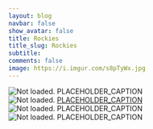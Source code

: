 ```yaml
---
layout: blog
navbar: false
show_avatar: false
title: Rockies
title_slug: Rockies
subtitle:
comments: false
image: https://i.imgur.com/s8pTyWx.jpg
---
```


<div class="img-container">
  <img src="https://i.imgur.com/s8pTyWx.jpg" alt="Not loaded." class="center-block">
  <a  target="_blank">
    <span class="img-caption-corner" style="display: inline;">PLACEHOLDER_CAPTION</span>
  </a>  
</div> 


<div class="img-container">
  <img src="https://i.imgur.com/sqdHyXB.jpg" alt="Not loaded." class="center-block">
  <a href="https://www.google.com/maps/search/?api=1&query=36.4397722,-114.5146028" target="_blank">
    <span class="img-caption-corner" style="display: inline;">PLACEHOLDER_CAPTION</span>
  </a>  
</div> 


<div class="img-container">
  <img src="https://i.imgur.com/e7AYtTJ.jpg" alt="Not loaded." class="center-block">
  <a  target="_blank">
    <span class="img-caption-corner" style="display: inline;">PLACEHOLDER_CAPTION</span>
  </a>  
</div> 


<div class="img-container">
  <img src="https://i.imgur.com/TUwTq7E.jpg" alt="Not loaded." class="center-block">
  <a  target="_blank">
    <span class="img-caption-corner" style="display: inline;">PLACEHOLDER_CAPTION</span>
  </a>  
</div> 

<!-- 
<div class="img-container">
  <img src="https://i.imgur.com/9ZQMaLv.jpg" alt="Not loaded." class="center-block">
  <a  target="_blank">
    <span class="img-caption-corner" style="display: inline;">PLACEHOLDER_CAPTION</span>
  </a>  
</div> 


<div class="img-container">
  <img src="https://i.imgur.com/4NL5ASi.jpg" alt="Not loaded." class="center-block">
  <a  target="_blank">
    <span class="img-caption-corner" style="display: inline;">PLACEHOLDER_CAPTION</span>
  </a>  
</div> 


<div class="img-container">
  <img src="https://i.imgur.com/U1AYyK1.jpg" alt="Not loaded." class="center-block">
  <a  target="_blank">
    <span class="img-caption-corner" style="display: inline;">PLACEHOLDER_CAPTION</span>
  </a>  
</div> 


<div class="img-container">
  <img src="https://i.imgur.com/vBxok8A.jpg" alt="Not loaded." class="center-block">
  <a href="https://www.google.com/maps/search/?api=1&query=40.5611111,-111.6290278" target="_blank">
    <span class="img-caption-corner" style="display: inline;">PLACEHOLDER_CAPTION</span>
  </a>  
</div> 


<div class="img-container">
  <img src="https://i.imgur.com/JXBl2Gv.jpg" alt="Not loaded." class="center-block">
  <a href="https://www.google.com/maps/search/?api=1&query=40.7743139,-111.8889528" target="_blank">
    <span class="img-caption-corner" style="display: inline;">PLACEHOLDER_CAPTION</span>
  </a>  
</div> 


<div class="img-container">
  <img src="https://i.imgur.com/f31qQD3.jpg" alt="Not loaded." class="center-block">
  <a href="https://www.google.com/maps/search/?api=1&query=40.5840944,-111.6380694" target="_blank">
    <span class="img-caption-corner" style="display: inline;">PLACEHOLDER_CAPTION</span>
  </a>  
</div> 


<div class="img-container">
  <img src="https://i.imgur.com/uuelnd2.jpg" alt="Not loaded." class="center-block">
  <a href="https://www.google.com/maps/search/?api=1&query=40.5954139,-111.5943000" target="_blank">
    <span class="img-caption-corner" style="display: inline;">PLACEHOLDER_CAPTION</span>
  </a>  
</div> 


<div class="img-container">
  <img src="https://i.imgur.com/1VnIf2b.jpg" alt="Not loaded." class="center-block">
  <a href="https://www.google.com/maps/search/?api=1&query=40.6034611,-111.6122194" target="_blank">
    <span class="img-caption-corner" style="display: inline;">PLACEHOLDER_CAPTION</span>
  </a>  
</div> 


<div class="img-container">
  <img src="https://i.imgur.com/CoUIud3.jpg" alt="Not loaded." class="center-block">
  <a href="https://www.google.com/maps/search/?api=1&query=40.5954861,-111.5610278" target="_blank">
    <span class="img-caption-corner" style="display: inline;">PLACEHOLDER_CAPTION</span>
  </a>  
</div> 


<div class="img-container">
  <img src="https://i.imgur.com/kCXM6nY.jpg" alt="Not loaded." class="center-block">
  <a href="https://www.google.com/maps/search/?api=1&query=43.4802361,-110.7622222" target="_blank">
    <span class="img-caption-corner" style="display: inline;">PLACEHOLDER_CAPTION</span>
  </a>  
</div> 


<div class="img-container">
  <img src="https://i.imgur.com/C7Smt1a.jpg" alt="Not loaded." class="center-block">
  <a href="https://www.google.com/maps/search/?api=1&query=43.5972778,-110.8703778" target="_blank">
    <span class="img-caption-corner" style="display: inline;">PLACEHOLDER_CAPTION</span>
  </a>  
</div> 


<div class="img-container">
  <img src="https://i.imgur.com/sIsvfuv.jpg" alt="Not loaded." class="center-block">
  <a href="https://www.google.com/maps/search/?api=1&query=43.5972750,-110.8702778" target="_blank">
    <span class="img-caption-corner" style="display: inline;">PLACEHOLDER_CAPTION</span>
  </a>  
</div> 


<div class="img-container">
  <img src="https://i.imgur.com/GzNqW7v.jpg" alt="Not loaded." class="center-block">
  <a href="https://www.google.com/maps/search/?api=1&query=43.5972444,-110.8704222" target="_blank">
    <span class="img-caption-corner" style="display: inline;">PLACEHOLDER_CAPTION</span>
  </a>  
</div> 


<div class="img-container">
  <img src="https://i.imgur.com/5OwCMMu.jpg" alt="Not loaded." class="center-block">
  <a href="https://www.google.com/maps/search/?api=1&query=43.5972139,-110.8703000" target="_blank">
    <span class="img-caption-corner" style="display: inline;">PLACEHOLDER_CAPTION</span>
  </a>  
</div> 


<div class="img-container">
  <img src="https://i.imgur.com/RalM5jM.jpg" alt="Not loaded." class="center-block">
  <a href="https://www.google.com/maps/search/?api=1&query=43.5940444,-110.8738472" target="_blank">
    <span class="img-caption-corner" style="display: inline;">PLACEHOLDER_CAPTION</span>
  </a>  
</div> 


<div class="img-container">
  <img src="https://i.imgur.com/bLLv5up.jpg" alt="Not loaded." class="center-block">
  <a href="https://www.google.com/maps/search/?api=1&query=43.5867167,-110.8615028" target="_blank">
    <span class="img-caption-corner" style="display: inline;">PLACEHOLDER_CAPTION</span>
  </a>  
</div> 


<div class="img-container">
  <img src="https://i.imgur.com/657hpJP.jpg" alt="Not loaded." class="center-block">
  <a href="https://www.google.com/maps/search/?api=1&query=43.5923222,-110.8628167" target="_blank">
    <span class="img-caption-corner" style="display: inline;">PLACEHOLDER_CAPTION</span>
  </a>  
</div> 


<div class="img-container">
  <img src="https://i.imgur.com/Hl84N8E.jpg" alt="Not loaded." class="center-block">
  <a href="https://www.google.com/maps/search/?api=1&query=43.6091611,-110.8323528" target="_blank">
    <span class="img-caption-corner" style="display: inline;">PLACEHOLDER_CAPTION</span>
  </a>  
</div> 


<div class="img-container">
  <img src="https://i.imgur.com/TLiPjYG.jpg" alt="Not loaded." class="center-block">
  <a href="https://www.google.com/maps/search/?api=1&query=43.5945389,-110.8670361" target="_blank">
    <span class="img-caption-corner" style="display: inline;">PLACEHOLDER_CAPTION</span>
  </a>  
</div> 


<div class="img-container">
  <img src="https://i.imgur.com/zODdGfB.jpg" alt="Not loaded." class="center-block">
  <a href="https://www.google.com/maps/search/?api=1&query=43.7032472,-110.7449806" target="_blank">
    <span class="img-caption-corner" style="display: inline;">PLACEHOLDER_CAPTION</span>
  </a>  
</div> 


<div class="img-container">
  <img src="https://i.imgur.com/pFE8hi4.jpg" alt="Not loaded." class="center-block">
  <a href="https://www.google.com/maps/search/?api=1&query=43.7032972,-110.7449417" target="_blank">
    <span class="img-caption-corner" style="display: inline;">PLACEHOLDER_CAPTION</span>
  </a>  
</div> 


<div class="img-container">
  <img src="https://i.imgur.com/0gHpl2q.jpg" alt="Not loaded." class="center-block">
  <a href="https://www.google.com/maps/search/?api=1&query=43.7122833,-110.7557361" target="_blank">
    <span class="img-caption-corner" style="display: inline;">PLACEHOLDER_CAPTION</span>
  </a>  
</div> 


<div class="img-container">
  <img src="https://i.imgur.com/9fwQ54l.jpg" alt="Not loaded." class="center-block">
  <a href="https://www.google.com/maps/search/?api=1&query=43.7123417,-110.7557000" target="_blank">
    <span class="img-caption-corner" style="display: inline;">PLACEHOLDER_CAPTION</span>
  </a>  
</div> 


<div class="img-container">
  <img src="https://i.imgur.com/GDfJFEW.jpg" alt="Not loaded." class="center-block">
  <a href="https://www.google.com/maps/search/?api=1&query=43.7012944,-110.7424861" target="_blank">
    <span class="img-caption-corner" style="display: inline;">PLACEHOLDER_CAPTION</span>
  </a>  
</div> 


<div class="img-container">
  <img src="https://i.imgur.com/Y1Y5NqV.jpg" alt="Not loaded." class="center-block">
  <a href="https://www.google.com/maps/search/?api=1&query=43.6911667,-110.6733389" target="_blank">
    <span class="img-caption-corner" style="display: inline;">PLACEHOLDER_CAPTION</span>
  </a>  
</div> 


<div class="img-container">
  <img src="https://i.imgur.com/aLOVlW6.jpg" alt="Not loaded." class="center-block">
  <a href="https://www.google.com/maps/search/?api=1&query=43.8725583,-110.5735083" target="_blank">
    <span class="img-caption-corner" style="display: inline;">PLACEHOLDER_CAPTION</span>
  </a>  
</div> 


<div class="img-container">
  <img src="https://i.imgur.com/w90vFjK.jpg" alt="Not loaded." class="center-block">
  <a href="https://www.google.com/maps/search/?api=1&query=43.7543528,-110.6238472" target="_blank">
    <span class="img-caption-corner" style="display: inline;">PLACEHOLDER_CAPTION</span>
  </a>  
</div> 


<div class="img-container">
  <img src="https://i.imgur.com/Fip1m1C.jpg" alt="Not loaded." class="center-block">
  <a href="https://www.google.com/maps/search/?api=1&query=43.7542000,-110.6238250" target="_blank">
    <span class="img-caption-corner" style="display: inline;">PLACEHOLDER_CAPTION</span>
  </a>  
</div> 


<div class="img-container">
  <img src="https://i.imgur.com/jx3oO0z.jpg" alt="Not loaded." class="center-block">
  <a href="https://www.google.com/maps/search/?api=1&query=43.7179861,-110.6603472" target="_blank">
    <span class="img-caption-corner" style="display: inline;">PLACEHOLDER_CAPTION</span>
  </a>  
</div> 


<div class="img-container">
  <img src="https://i.imgur.com/oynF5LA.jpg" alt="Not loaded." class="center-block">
  <a href="https://www.google.com/maps/search/?api=1&query=44.6567722,-111.0984500" target="_blank">
    <span class="img-caption-corner" style="display: inline;">PLACEHOLDER_CAPTION</span>
  </a>  
</div> 


<div class="img-container">
  <img src="https://i.imgur.com/13XNnCs.jpg" alt="Not loaded." class="center-block">
  <a href="https://www.google.com/maps/search/?api=1&query=44.6587639,-111.0974972" target="_blank">
    <span class="img-caption-corner" style="display: inline;">PLACEHOLDER_CAPTION</span>
  </a>  
</div> 


<div class="img-container">
  <img src="https://i.imgur.com/5seLPJB.jpg" alt="Not loaded." class="center-block">
  <a href="https://www.google.com/maps/search/?api=1&query=44.6588556,-111.0975278" target="_blank">
    <span class="img-caption-corner" style="display: inline;">PLACEHOLDER_CAPTION</span>
  </a>  
</div> 


<div class="img-container">
  <img src="https://i.imgur.com/LyV2fOq.jpg" alt="Not loaded." class="center-block">
  <a href="https://www.google.com/maps/search/?api=1&query=44.6595333,-111.0886306" target="_blank">
    <span class="img-caption-corner" style="display: inline;">PLACEHOLDER_CAPTION</span>
  </a>  
</div> 


<div class="img-container">
  <img src="https://i.imgur.com/bCRgJXz.jpg" alt="Not loaded." class="center-block">
  <a href="https://www.google.com/maps/search/?api=1&query=44.6587861,-111.0721278" target="_blank">
    <span class="img-caption-corner" style="display: inline;">PLACEHOLDER_CAPTION</span>
  </a>  
</div> 


<div class="img-container">
  <img src="https://i.imgur.com/w4cSlyk.jpg" alt="Not loaded." class="center-block">
  <a href="https://www.google.com/maps/search/?api=1&query=44.8677833,-111.3562778" target="_blank">
    <span class="img-caption-corner" style="display: inline;">PLACEHOLDER_CAPTION</span>
  </a>  
</div> 


<div class="img-container">
  <img src="https://i.imgur.com/CbZ0GtK.jpg" alt="Not loaded." class="center-block">
  <a href="https://www.google.com/maps/search/?api=1&query=44.8674139,-111.3557278" target="_blank">
    <span class="img-caption-corner" style="display: inline;">PLACEHOLDER_CAPTION</span>
  </a>  
</div> 


<div class="img-container">
  <img src="https://i.imgur.com/nYeVL60.jpg" alt="Not loaded." class="center-block">
  <a href="https://www.google.com/maps/search/?api=1&query=44.8672722,-111.3552861" target="_blank">
    <span class="img-caption-corner" style="display: inline;">PLACEHOLDER_CAPTION</span>
  </a>  
</div> 


<div class="img-container">
  <img src="https://i.imgur.com/ZJwh8cW.jpg" alt="Not loaded." class="center-block">
  <a href="https://www.google.com/maps/search/?api=1&query=44.8646056,-111.3522333" target="_blank">
    <span class="img-caption-corner" style="display: inline;">PLACEHOLDER_CAPTION</span>
  </a>  
</div> 


<div class="img-container">
  <img src="https://i.imgur.com/ZowvIOu.jpg" alt="Not loaded." class="center-block">
  <a href="https://www.google.com/maps/search/?api=1&query=44.8661806,-111.3531278" target="_blank">
    <span class="img-caption-corner" style="display: inline;">PLACEHOLDER_CAPTION</span>
  </a>  
</div> 


<div class="img-container">
  <img src="https://i.imgur.com/0OV17Fb.jpg" alt="Not loaded." class="center-block">
  <a href="https://www.google.com/maps/search/?api=1&query=44.8667722,-111.3541111" target="_blank">
    <span class="img-caption-corner" style="display: inline;">PLACEHOLDER_CAPTION</span>
  </a>  
</div> 


<div class="img-container">
  <img src="https://i.imgur.com/GcbKH69.jpg" alt="Not loaded." class="center-block">
  <a href="https://www.google.com/maps/search/?api=1&query=43.1895861,-112.3438806" target="_blank">
    <span class="img-caption-corner" style="display: inline;">PLACEHOLDER_CAPTION</span>
  </a>  
</div> 


<div class="img-container">
  <img src="https://i.imgur.com/4HnV6Dc.jpg" alt="Not loaded." class="center-block">
  <a href="https://www.google.com/maps/search/?api=1&query=43.1896583,-112.3436361" target="_blank">
    <span class="img-caption-corner" style="display: inline;">PLACEHOLDER_CAPTION</span>
  </a>  
</div> 


<div class="img-container">
  <img src="https://i.imgur.com/94difcW.jpg" alt="Not loaded." class="center-block">
  <a href="https://www.google.com/maps/search/?api=1&query=42.5661306,-114.3007583" target="_blank">
    <span class="img-caption-corner" style="display: inline;">PLACEHOLDER_CAPTION</span>
  </a>  
</div> 
 -->
